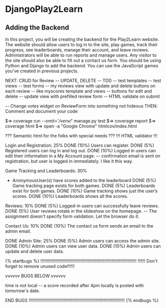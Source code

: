 # DjangoPlay2Learn
## Adding the Backend

In this project, you will be creating the backend for the Play2Learn website.
The website should allow users to log in to the site, play games, track their progress, see leaderboards, manage their account, and leave reviews.
Administrators will be able to run reports and manage users.
Any visitor to the site should also be able to fill out a contact us form.
You should be using Python and Django to add the backend.
You can use the JavaScript games you've created in previous projects.


NEXT: CRUD for Review
-- UPDATE, DELETE
-- TDD
-- test templates
-- test views
-- test forms
-- my reviews view with update and delete buttons on each review
    -- like myscores template and views 
    -- buttons for edit and delete
-- update view with prefilled review form
    -- HTML validate on submit


-- Change votes widget on ReviewForm into something not hideous
THEN: Comment and document your code

$=> coverage run --omit='*/venv/*' manage.py test
$=> coverage report
$=> coverage html
$=> open -a "Google Chrome" htmlcov/index.html



??? Semantic html for the folks with special needs ???
!!! HTML validator !!!

Login and Registration: 25%
DONE (10%) Users can register.
DONE (5%) Registered users can log in and log out.
DONE (10%) Logged in users can edit their information in a My Account page.
-- confirmation email is sent on registration, but user is logged in immediately. I like it this way.

Game Tracking and Leaderboards: 30%
* AnonymousUser(s) have scores added to the leaderboard
DONE (5%) Game tracking page exists for both games.
DONE (5%) Leaderboards exist for both games.
DONE (10%) Game tracking shows just the user’s scores.
DONE (10%) Leaderboards shows all the scores.

Reviews: 10%
DONE (5%) Logged-in users can successfully leave reviews.
DONE (5%) User reviews rotate in the slideshow on the homepage.
-- The assignment doesn't specify form validation. Let the browser do it.

Contact Us: 10%
DONE (10%) The contact us form sends an email to the admin email.

DONE Admin Site: 25%
DONE (5%) Admin users can access the admin site.
DONE (10%) Admin users can view user data.
DONE (10%) Admin users can update and delete user data.


{% startbugs %}
!!!!!!!!!!!!!!!!!!!!!!!!!!!!!!!!!!!!!!!!!!!!!!!!!!!!!!!!!!!!!!!!!!!!!!!!!!!!!
!!!!!! Don't forget to remove unused code!!!!!!

vvvvvv  BUGS BELOW  vvvvvv


time is not local -- a score recorded after 4pm locally is posted with tomorrow's date.



END BUGS
!!!!!!!!!!!!!!!!!!!!!!!!!!!!!!!!!!!!!!!!!!!!!!!!!!!!!!!!!!!!!!!!!!!!!!!!!!!!!
{% endbugs %}
